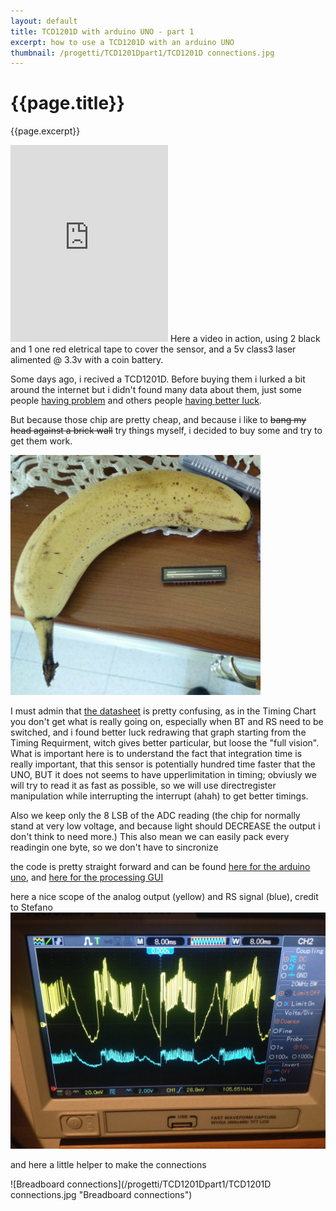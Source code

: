 ```yaml
---
layout: default
title: TCD1201D with arduino UNO - part 1
excerpt: how to use a TCD1201D with an arduino UNO
thumbnail: /progetti/TCD1201Dpart1/TCD1201D connections.jpg
---
```


# {{page.title}}

{{page.excerpt}}

<iframe width="50%" height="315" src="https://www.youtube.com/embed/5P75ul0Jt4E?rel=0" frameborder="0" allowfullscreen></iframe>
Here a video in action, using 2 black and 1 one red eletrical tape to cover the sensor, and a 5v class3 laser alimented @ 3.3v with a coin battery.



Some days ago, i recived a TCD1201D. 
Before buying them i lurked a bit around the internet but i didn't found many data about them, just some people [having problem](http://forum.arduino.cc/index.php?topic=138585.0) and others people [having better luck](http://www.eevblog.com/forum/projects/linear-ccd/).

But because those chip are pretty cheap, and because i like to ~~bang my head against a brick wall~~ try things myself, i decided to buy some and try to get them work.

![Banana for scale](/progetti/TCD1201Dpart1/banana_for_scale.jpg "Banana for scale")

I must admin that [the datasheet](http://www.stellarnet.us/public/download/TCD1201D.pdf) is pretty confusing, as in the Timing Chart you don't get what is really going on, especially when BT and RS need to be switched, and i found better luck redrawing that graph starting from the Timing Requirment, witch gives better particular, but loose the "full vision".
What is important here is to understand the fact that integration time is really important, that this sensor is potentially hundred time faster that the UNO, BUT it does not seems to have upperlimitation in timing;
obviusly we will try to read it as fast as possible, so we will use directregister manipulation while interrupting the interrupt (ahah) to get better timings.

Also we keep only the 8 LSB of the ADC reading (the chip for normally stand at very low voltage, and because light should DECREASE the output i don't think to need more.)
This also mean we can easily pack every readingin one byte, so we don't have to sincronize 

the code is pretty straight forward and can be found [here for the arduino uno](https://github.com/MauroMombelli/ArduinoRepo/tree/master/test2TCD1201D), and [here for the processing GUI](https://github.com/MauroMombelli/ProcessingRepo/tree/master/readTCD)

here a nice scope of the analog output (yellow) and RS signal (blue), credit to Stefano
![scope view](/progetti/TCD1201Dpart1/scope1.jpg "scope view")

and here a little helper to make the connections

![Breadboard connections](/progetti/TCD1201Dpart1/TCD1201D connections.jpg "Breadboard connections")
